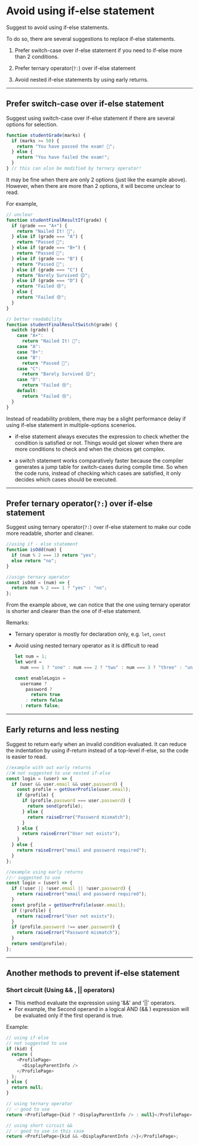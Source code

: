 # Avoid using if-else statement

Suggest to avoid using if-else statements.

To do so, there are several suggestions to replace if-else statements.

1. Prefer switch-case over if-else statement if you need to if-else more than 2 conditions.

2. Prefer ternary operator(`?:`) over if-else statement

3. Avoid nested if-else statements by using early returns.

---

## Prefer switch-case over if-else statement

Suggest using switch-case over if-else statement if there are several options for selection.

```js
function studentGrade(marks) {
  if (marks >= 50) {
    return "You have passed the exam! 🥳";
  } else {
    return "You have failed the exam!";
  }
} // this can also be modified by ternary operator!
```

It may be fine when there are only 2 options (just like the example above). However, when there are more than 2 options, it will become unclear to read.

For example,

```js
// unclear
function studentFinalResultIf(grade) {
  if (grade === "A+") {
    return "Nailed It! 🥳";
  } else if (grade === "A") {
    return "Passed 💃";
  } else if (grade === "B+") {
    return "Passed 💃";
  } else if (grade === "B") {
    return "Passed 💃";
  } else if (grade === "C") {
    return "Barely Survived 😌";
  } else if (grade === "D") {
    return "Failed 😢";
  } else {
    return "Failed 😢";
  }
}

// better readability
function studentFinalResultSwitch(grade) {
  switch (grade) {
    case "A+":
      return "Nailed It! 🥳";
    case "A":
    case "B+":
    case "B":
      return "Passed 💃";
    case "C":
      return "Barely Survived 😌";
    case "D":
      return "Failed 😢";
    default:
      return "Failed 😢";
  }
}
```

Instead of readability problem, there may be a slight performance delay if using if-else statement in multiple-options scenerios.

- if-else statement always executes the expression to check whether the condition is satisfied or not. Things would get slower when there are more conditions to check and when the choices get complex.

- a switch statement works comparatively faster because the compiler generates a jump table for switch-cases during compile time. So when the code runs, instead of checking which cases are satisfied, it only decides which cases should be executed.

---

## Prefer ternary operator(`?:`) over if-else statement

Suggest using ternary operator(`?:`) over if-else statement to make our code more readable, shorter and cleaner.

```js
//using if - else statement
function isOdd(num) {
  if (num % 2 === 1) return "yes";
  else return "no";
}

//usign ternary operator
const isOdd = (num) => {
  return num % 2 === 1 ? "yes" : "no";
};
```

From the example above, we can notice that the one using ternary operator is shorter and clearer than the one of if-else statement.

Remarks:

- Ternary operator is mostly for declaration only, e.g. `let`, `const`

- Avoid using nested ternary operator as it is difficult to read

  ```js
  let num = 1;
  let word =
    num === 1 ? "one" : num === 2 ? "two" : num === 3 ? "three" : "unknown";
  ```

  ```js
  const enableLogin =
    username ?
      password ?
        return true
      : return false
    : return false;
  ```

---

## Early returns and less nesting

Suggest to return early when an invalid condition evaluated. It can reduce the indentation by using if-return instead of a top-level if-else, so the code is easier to read.

```js
//example with out early returns
//❌ not suggested to use nested if-else
const login = (user) => {
  if (user && user.email && user.password) {
    const profile = getUserProfile(user.email);
    if (profile) {
      if (profile.password === user.password) {
        return send(profile);
      } else {
        return raiseError("Password mismatch");
      }
    } else {
      return raiseError("User not exists");
    }
  } else {
    return raiseError("email and password required");
  }
};

//example using early returns
//✅ suggested to use
const login = (user) => {
  if (!user || !user.email || !user.password) {
    return raiseError("email and password required");
  }
  const profile = getUserProfile(user.email);
  if (!profile) {
    return raiseError("User not exists");
  }
  if (profile.password !== user.password) {
    return raiseError("Password mismatch");
  }
  return send(profile);
};
```

---

## Another methods to prevent if-else statement

### Short circuit (Using && , || operators)

- This method evaluate the expression using '&&' and '||' operators.
- For example, the Second operand in a logical AND (&& ) expression will be evaluated only if the first operand is true.

Example:

```js
// using if-else
// not suggested to use
if (kid) {
  return (
    <ProfilePage>
      <DisplayParentInfo />
    </ProfilePage>
  );
} else {
  return null;
}

// using ternary operator
// ✅ good to use
return <ProfilePage>{kid ? <DisplayParentInfo /> : null}</ProfilePage>;

// using short circuit &&
// ✅ good to use in this case
return <ProfilePage>{kid && <DisplayParentInfo />}</ProfilePage>;
```
